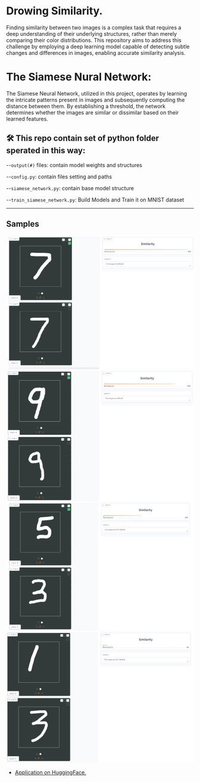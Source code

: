 # Drowing Similarity.


Finding similarity between two images is a complex task that requires a deep understanding of their underlying structures, rather than merely comparing their color distributions. This repository aims to address this challenge by employing a deep learning model capable of detecting subtle changes and differences in images, enabling accurate similarity analysis.

# The Siamese Nural Network:

  The Siamese Neural Network, utilized in this project, operates by learning the intricate patterns present in images and subsequently computing the distance between them. By establishing a threshold, the network determines whether the images are similar or dissimilar based on their learned features.



## 🛠 This repo contain set of python folder sperated in this way:

  --`output(#)` files: contain model weights and structures
  
  --`config.py`: contain files setting and paths
  
  --`siamese_network.py`: contain base model structure
  
  --`train_siamese_network.py`: Build Models and Train it on MNIST dataset

  -----
  ## Samples 
![image](https://github.com/Mahmoud-Abu-Zubaidah/MNIST_Drawing_similarity/blob/main/images/1.PNG)
![image](https://github.com/Mahmoud-Abu-Zubaidah/MNIST_Drawing_similarity/blob/main/images/2.PNG)
![image](https://github.com/Mahmoud-Abu-Zubaidah/MNIST_Drawing_similarity/blob/main/images/3.PNG)
![image](https://github.com/Mahmoud-Abu-Zubaidah/MNIST_Drawing_similarity/blob/main/images/4.PNG)


* [Application on HuggingFace.](https://huggingface.co/spaces/M7-Equalizer/Number_Drawing)
